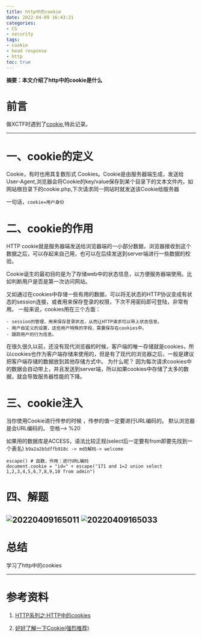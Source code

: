 ```yaml
---
title: http中的cookie
date: 2022-04-09 16:43:21
categories:
- CS
- security
tags:
- cookie
- head response
- http
toc: true
---
```

**摘要：本文介绍了http中的cookie是什么**
<!-- more -->
# 前言
做XCTF时遇到了[cookie](https://adworld.xctf.org.cn/task/answer?type=web&number=3&grade=0&id=5065&page=1),特此记录。

---
# 一、cookie的定义
Cookie，有时也用其复数形式 Cookies。Cookie是由服务器端生成，发送给User-Agent,浏览器会将Cookie的key/value保存到某个目录下的文本文件内，如网站根目录下的cookie.php,下次请求同一网站时就发送该Cookie给服务器

一句话，`cookie=用户身份`
# 二、cookie的作用
HTTP cookie就是服务器端发送给浏览器端的一小部分数据，浏览器接收到这个数据之后，可以存起来自己用，也可以在后续发送到server端进行一些数据的校验。

Cookie诞生的最初目的是为了存储web中的状态信息，以方便服务器端使用。比如判断用户是否是第一次访问网站。

又如通过在cookies中存储一些有用的数据，可以将无状态的HTTP协议变成有状态的session连接，或者用来保存登录的权限，下次不用密码即可登陆，非常有用。
一般来说，cookies用在三个方面：
```
- session的管理，用来保存登录状态，从而让HTTP请求可以带上状态信息。
- 用户自定义的设置，这些用户特殊的字段，需要保存在cookies中。
- 跟踪用户的行为信息。
```
在很久很久以前，还没有现代浏览器的时候，客户端的唯一存储就是cookies，所以cookies也作为客户端存储来使用的，但是有了现代的浏览器之后，一般是建议把客户端存储的数据放到其他存储方式中。
为什么呢？
因为每次请求cookies中的数据会自动带上，并且发送到server端，所以如果cookies中存储了太多的数据，就会导致服务器性能的下降。

# 三、cookie注入
当你使用Cookie进行传参的时候 ，传参的值一定要进行URL编码的。
默认浏览器是会URL编码的。  空格--> %20

如果用的数据库是ACCESS，语法比较正规(select后一定要有from即要先找到一个表名)
`b9a2a2b5dffb918c -> md5解码-> welcome`
```
escape() # 函数，作用：进行URL编码
document.cookie = "id=" + escape("171 and 1=2 union select 1,2,3,4,5,6,7,8,9,10 from admin")
```
# 四、解题
![20220409165011](https://cdn.jsdelivr.net/gh/zhangsx19/PicBed/images_for_blogs20220409165011.png)
![20220409165033](https://cdn.jsdelivr.net/gh/zhangsx19/PicBed/images_for_blogs20220409165033.png)
---
# 总结
学习了http中的cookies

---
# 参考资料
1. [HTTP系列之:HTTP中的cookies](https://juejin.cn/post/7001712204512919559)

2. [好好了解一下Cookie(强烈推荐)](https://blog.csdn.net/zhangquan_zone/article/details/77627899)
